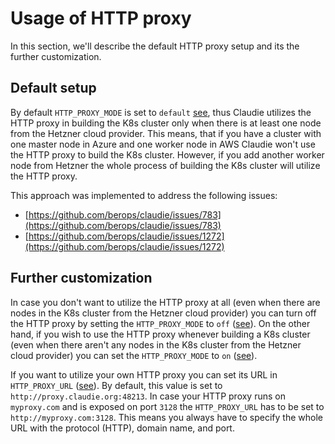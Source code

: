 # Usage of HTTP proxy

In this section, we'll describe the default HTTP proxy setup and its the further customization.

## Default setup

By default `HTTP_PROXY_MODE` is set to `default` [see](https://docs.claudie.io/latest/getting-started/detailed-guide/#claudie-customization), thus Claudie utilizes the HTTP proxy in building the K8s cluster only when there is at least one node from the Hetzner cloud provider. This means, that if you have a cluster with one master node in Azure and one worker node in AWS Claudie won't use the HTTP proxy to build the K8s cluster. However, if you add another worker node from Hetzner the whole process of building the K8s cluster will utilize the HTTP proxy. 

This approach was implemented to address the following issues:

- [https://github.com/berops/claudie/issues/783](https://github.com/berops/claudie/issues/783)
- [https://github.com/berops/claudie/issues/1272](https://github.com/berops/claudie/issues/1272)

## Further customization

In case you don't want to utilize the HTTP proxy at all (even when there are nodes in the K8s cluster from the Hetzner cloud provider) you can turn off the HTTP proxy by setting the `HTTP_PROXY_MODE` to `off` ([see](https://docs.claudie.io/latest/getting-started/detailed-guide/#claudie-customization)). On the other hand, if you wish to use the HTTP proxy whenever building a K8s cluster (even when there aren't any nodes in the K8s cluster from the Hetzner cloud provider) you can set the `HTTP_PROXY_MODE` to `on` ([see](https://docs.claudie.io/latest/getting-started/detailed-guide/#claudie-customization)).

If you want to utilize your own HTTP proxy you can set its URL in `HTTP_PROXY_URL` ([see](https://docs.claudie.io/latest/getting-started/detailed-guide/#claudie-customization)). By default, this value is set to `http://proxy.claudie.org:48213`. In case your HTTP proxy runs on `myproxy.com` and is exposed on port `3128` the `HTTP_PROXY_URL` has to be set to `http://myproxy.com:3128`. This means you always have to specify the whole URL with the protocol (HTTP), domain name, and port. 
